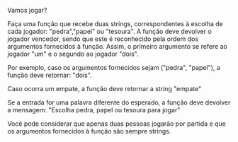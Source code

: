 Vamos jogar?

Faça uma função que recebe duas strings, correspondentes à escolha de cada jogador: "pedra","papel" ou "tesoura". A função deve devolver o jogador vencedor, sendo que este é reconhecido pela ordem dos argumentos fornecidos à função. Assim, o primeiro argumento se refere ao jogador "um" e o segundo ao jogador "dois".

Por exemplo, caso os argumentos fornecidos sejam ("pedra", "papel"), a função deve retornar: "dois".

Caso ocorra um empate, a função deve retornar a string "empate"

Se a entrada for uma palavra diferente do esperado, a função deve devolver a mensagem: "Escolha pedra, papel ou tesoura para jogar"

Você pode considerar que apenas duas pessoas jogarão por partida e que os argumentos fornecidos à função são sempre strings.

